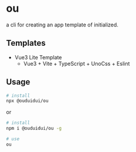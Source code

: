 # ou

a cli for creating an app template of initialized.

## Templates

- Vue3 Lite Template
  - Vue3 + Vite + TypeScript + UnoCss + Eslint

## Usage

```bash
# install
npx @ouduidui/ou
```

or

```bash
# install
npm i @ouduidui/ou -g

# use
ou
```
